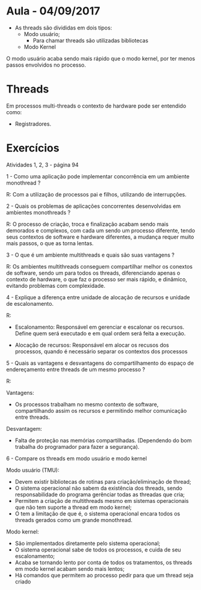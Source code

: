 # Aula - 04/09/2017

 * As threads são divididas em dois tipos:
    * Modo usuário;
        * Para chamar threads são utilizadas bibliotecas
    * Modo Kernel

O modo usuário acaba sendo mais rápido que o modo kernel, por ter menos passos envolvidos no processo.

# Threads

Em processos multi-threads o contexto de hardware pode ser entendido como:
  * Registradores.


# Exercícios

Atividades  1, 2, 3 - página 94

1 - Como uma aplicação pode implementar concorrência em um ambiente monothread ?

R: Com a utilização de processos pai e filhos, utilizando de interrupções.

2 - Quais os problemas de aplicações concorrentes desenvolvidas em ambientes monothreads ?

R: O processo de criação, troca e finalização acabam sendo mais demorados e complexos, com cada um sendo um processo diferente, tendo seus contextos de software e hardware diferentes, a mudança requer muito mais passos, o que as torna lentas.

3 - O que é um ambiente multithreads e quais são suas vantagens ?

R: Os ambientes multithreads conseguem compartilhar melhor os conextos de software, sendo um para todos os threads, diferenciando apenas o contexto de hardware, o que faz o processo ser mais rápido, e dinâmico, evitando problemas com complexidade.

4 - Explique a diferença entre unidade de alocação de recursos e unidade de escalonamento.

R:
* Escalonamento: Responsável em gerenciar e escalonar os recursos. Define quem será executado e em qual ordem será feita a execução.

* Alocação de recursos: Responsável em alocar os recusos dos processos, quando é necessário separar os contextos dos processos

5 - Quais as vantagens e desvantagens do compartilhamento do espaço de endereçamento entre threads de um mesmo processo ?

R: 

Vantagens: 

 * Os processos trabalham no mesmo contexto de software, compartilhando assim os recursos e permitindo melhor comunicação entre threads.

Desvantagem: 

 * Falta de proteção nas memórias compartilhadas. (Dependendo do bom trabalha do programador para fazer a segurança).

6 - Compare os threads em modo usuário e modo kernel

 Modo usuário (TMU):
 * Devem existir bibliotecas de rotinas para criação/eliminação de thread;
 * O sistema operacional não sabem da existência dos threads, sendo responsabilidade do programa gerênciar todas as threadas que cria; 
 * Permitem a criação de multithreads mesmo em sistemas operacionais que não tem suporte a thread em modo kernel;
 * O tem a limitação de que é, o sistema operacional encara todos os threads gerados como um grande monothread.

Modo kernel:
* São implementados diretamente pelo sistema operacional;
* O sistema operacional sabe de todos os processos, e cuida de seu escalonamento;
* Acaba se tornando lento por conta de todos os tratamentos, os threads em modo kernel acabam sendo mais lentos;
* Há comandos que permitem ao processo pedir para que um thread seja criado
